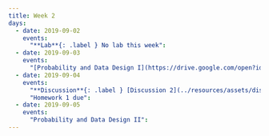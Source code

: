 ```yaml
---
title: Week 2
days:
  - date: 2019-09-02
    events:
      "**Lab**{: .label } No lab this week":
  - date: 2019-09-03
    events:
      "[Probability and Data Design I](https://drive.google.com/open?id=1jF7hB-pg_-nIrq4PQgkICaAP3hWT-90y) ([ppt](https://github.com/DS-100/fa19/raw/master/lecture/lec02/02-data-generation.pptx))([webcast](https://www.youtube.com/watch?v=OJFCRhAC788))":
  - date: 2019-09-04
    events:
      "**Discussion**{: .label } [Discussion 2](../resources/assets/discussions/disc02.pdf)":
      "Homework 1 due":
  - date: 2019-09-05
    events:
      "Probability and Data Design II":
---
```

